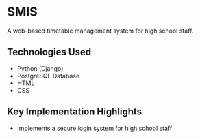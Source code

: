 # SMIS
A web-based timetable management system for high school staff.

## Technologies Used  
* Python (Django)
* PostgreSQL Database
* HTML
* CSS

## Key Implementation Highlights

* Implements a secure login system for high school staff
